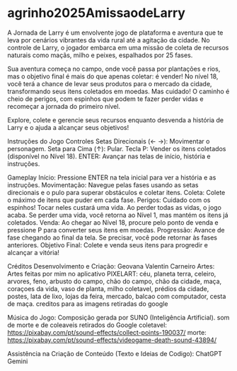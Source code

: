 # agrinho2025AmissaodeLarry
A Jornada de Larry é um envolvente jogo de plataforma e aventura que te leva por cenários vibrantes da vida rural até a agitação da cidade. No controle de Larry, o jogador embarca em uma missão de coleta de recursos naturais como maçãs, milho e peixes, espalhados por 25 fases.

Sua aventura começa no campo, onde você passa por plantações e rios, mas o objetivo final é mais do que apenas coletar: é vender! No nível 18, você terá a chance de levar seus produtos para o mercado da cidade, transformando seus itens coletados em moedas. Mas cuidado! O caminho é cheio de perigos, com espinhos que podem te fazer perder vidas e recomeçar a jornada do primeiro nível.

Explore, colete e gerencie seus recursos enquanto desvenda a história de Larry e o ajuda a alcançar seus objetivos!

Instruções do Jogo
Controles
Setas Direcionais (← →): Movimentar o personagem.
Seta para Cima (↑): Pular.
Tecla P: Vender os itens coletados (disponível no Nível 18).
ENTER: Avançar nas telas de início, história e instruções.

Gameplay
Início: Pressione ENTER na tela inicial para ver a história e as instruções.
Movimentação: Navegue pelas fases usando as setas direcionais e o pulo para superar obstáculos e coletar itens.
Coleta: Colete o máximo de itens que puder em cada fase.
Perigos: Cuidado com os espinhos! Tocar neles custará uma vida. Ao perder todas as vidas, o jogo acaba. Se perder uma vida, você retorna ao Nível 1, mas mantém os itens já coletados.
Venda: Ao chegar ao Nível 18, procure pelo ponto de venda e pressione P para converter seus itens em moedas.
Progressão: Avance de fase chegando ao final da tela. Se precisar, você pode retornar às fases anteriores.
Objetivo Final: Colete e venda seus itens para progredir e alcançar a vitória!


Créditos
Desenvolvimento e Criação: Geovana Valentin Carneiro
Artes: Artes feitas por mim no aplicativo PIXELART: céu, planeta terra, celeiro, arvores, feno, arbusto do campo, chão do campo, chão da cidade, maça, coraçoes da vida, vaso de planta, milho coletavel, prédios da cidade, postes, lata de lixo, lojas da feira, mercado, balcao com computador, cesta de maça.
creditos para as imagens retiradas do google 

Música do Jogo: Composição gerada por SUNO (Inteligência Artificial).
som de morte e de coleaveis retirados do Google 
coletavel: https://pixabay.com/pt/sound-effects/collect-points-190037/
morte: https://pixabay.com/pt/sound-effects/videogame-death-sound-43894/

Assistência na Criação de Conteúdo (Texto e Ideias de Codigo):
ChatGPT
Gemini
